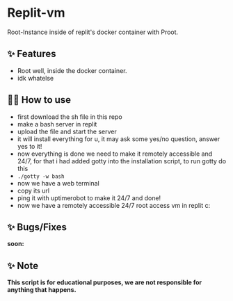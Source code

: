 # Replit-vm

Root-Instance inside of replit's docker container with Proot.

## ✨ Features

- Root well, inside the docker container.
- idk whatelse

## 💁‍♀️ How to use

- first download the sh file in this repo
- make a bash server in replit 
- upload the file and start the server
- it will install everything for u, it may ask some yes/no question, answer yes to it!
- now everything is done we need to make it remotely accessible and 24/7, for that i had added gotty into the installation script, to run gotty do this
- `./gotty -w bash` 
- now we have a web terminal
- copy its url 
- ping it with uptimerobot to make it 24/7 and done!
- now we have a remotely accessible 24/7 root access vm in replit c:

## ✨ Bugs/Fixes

__soon:__


## ✨ Note

**This script is for educational purposes, we are not responsible for anything that happens.**
